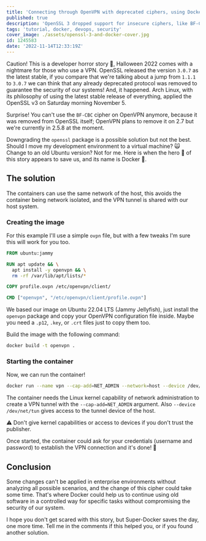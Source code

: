 ```yaml
---
title: 'Connecting through OpenVPN with deprecated ciphers, using Docker'
published: true
description: 'OpenSSL 3 dropped support for insecure ciphers, like BF-CBC, but with Docker we can continue using our OpenVPN as usual.'
tags: 'tutorial, docker, devops, security'
cover_image: ./assets/openssl-3-and-docker-cover.jpg
id: 1245583
date: '2022-11-14T12:33:19Z'
---
```


Caution! This is a developer horror story 👻, Halloween 2022 comes with a nightmare for those who use a VPN. OpenSSL released the version `3.0.7` as the latest stable, if you compare that we're talking about a jump from `1.1.1` to `3.0.7` we can think that any already deprecated protocol was removed to guarantee the security of our systems! And, it happened.
Arch Linux, with its philosophy of using the latest stable release of everything, applied the OpenSSL v3 on Saturday morning November 5.

Surprise! You can't use the `BF-CBC` cipher on OpenVPN anymore, because it was removed from OpenSSL itself; OpenVPN plans to remove it on 2.7 but we're currently in 2.5.8 at the moment.

Downgrading the `openssl` package is a possible solution but not the best. Should I move my development environment to a virtual machine? 🙀 Change to an old Ubuntu version? Not for me. Here is when the hero 🦸 of this story appears to save us, and its name is Docker 🐳.

## The solution

The containers can use the same network of the host, this avoids the container being network isolated, and the VPN tunnel is shared with our host system.

### Creating the image

For this example I'll use a simple `ovpn` file, but with a few tweaks I'm sure this will work for you too.

```Dockerfile
FROM ubuntu:jammy

RUN apt update && \
  apt install -y openvpn && \
  rm -rf /var/lib/apt/lists/*

COPY profile.ovpn /etc/openvpn/client/

CMD ["openvpn", "/etc/openvpn/client/profile.ovpn"]
```

We based our image on Ubuntu 22.04 LTS (Jammy Jellyfish), just install the `openvpn` package and copy your OpenVPN configuration file inside. Maybe you need a `.p12`, `.key`, or `.crt` files just to copy them too.

Build the image with the following command:

```bash
docker build -t openvpn .
```

### Starting the container

Now, we can run the container!

```bash
docker run --name vpn --cap-add=NET_ADMIN --network=host --device /dev/net/tun -it openvpn
```

The container needs the Linux kernel capability of network administration to create a VPN tunnel with the `--cap-add=NET_ADMIN` argument. Also `--device /dev/net/tun` gives access to the tunnel device of the host.

⚠️ Don't give kernel capabilities or access to devices if you don't trust the publisher.

Once started, the container could ask for your credentials (username and password) to establish the VPN connection and it's done! 🎉

## Conclusion

Some changes can't be applied in enterprise environments without analyzing all possible scenarios, and the change of this cipher could take some time. That's where Docker could help us to continue using old software in a controlled way for specific tasks without compromising the security of our system.

I hope you don't get scared with this story, but Super-Docker saves the day, one more time. Tell me in the comments if this helped you, or if you found another solution.
